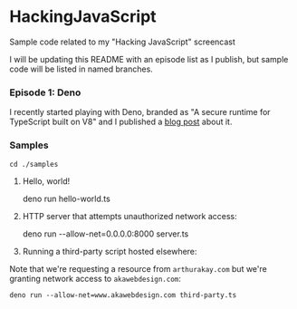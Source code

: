 # HackingJavaScript
Sample code related to my "Hacking JavaScript" screencast

I will be updating this README with an episode list as I publish, but sample code will be listed in named branches.

### Episode 1: Deno

I recently started playing with Deno, branded as "A secure runtime for TypeScript built on V8" and I published
a [blog post](https://www.akawebdesign.com/2020/05/15/my-first-experience-with-deno/) about it.

### Samples

    cd ./samples

1) Hello, world!


    deno run hello-world.ts


2) HTTP server that attempts unauthorized network access:


    deno run --allow-net=0.0.0.0:8000 server.ts
    

3) Running a third-party script hosted elsewhere:

Note that we're requesting a resource from `arthurakay.com` but we're granting network access to `akawebdesign.com`:


    deno run --allow-net=www.akawebdesign.com third-party.ts


